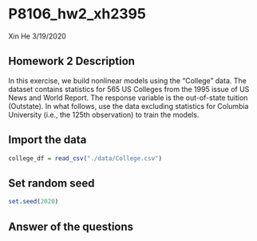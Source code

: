 P8106\_hw2\_xh2395
================
Xin He
3/19/2020

## Homework 2 Description

In this exercise, we build nonlinear models using the “College” data.
The dataset contains statistics for 565 US Colleges from the 1995 issue
of US News and World Report. The response variable is the out-of-state
tuition (Outstate). In what follows, use the data excluding statistics
for Columbia University (i.e., the 125th observation) to train the
models.

## Import the data

``` r
college_df = read_csv("./data/College.csv")
```

## Set random seed

``` r
set.seed(2020)
```

## Answer of the questions

